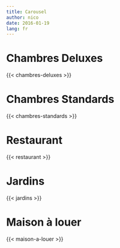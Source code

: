 ```yaml
---
title: Carousel
author: nico
date: 2016-01-19
lang: fr
---
```


# Chambres Deluxes
{{< chambres-deluxes >}}

# Chambres Standards
{{< chambres-standards >}}

# Restaurant
{{< restaurant >}}

# Jardins
{{< jardins >}}

# Maison à louer
{{< maison-a-louer >}}
